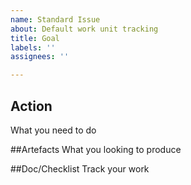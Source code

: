```yaml
---
name: Standard Issue
about: Default work unit tracking
title: Goal
labels: ''
assignees: ''

---
```


## Action
What you need to do

##Artefacts
What you looking to produce

##Doc/Checklist
Track your work
